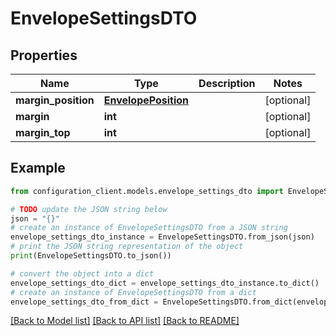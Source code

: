 # EnvelopeSettingsDTO


## Properties

Name | Type | Description | Notes
------------ | ------------- | ------------- | -------------
**margin_position** | [**EnvelopePosition**](EnvelopePosition.md) |  | [optional] 
**margin** | **int** |  | [optional] 
**margin_top** | **int** |  | [optional] 

## Example

```python
from configuration_client.models.envelope_settings_dto import EnvelopeSettingsDTO

# TODO update the JSON string below
json = "{}"
# create an instance of EnvelopeSettingsDTO from a JSON string
envelope_settings_dto_instance = EnvelopeSettingsDTO.from_json(json)
# print the JSON string representation of the object
print(EnvelopeSettingsDTO.to_json())

# convert the object into a dict
envelope_settings_dto_dict = envelope_settings_dto_instance.to_dict()
# create an instance of EnvelopeSettingsDTO from a dict
envelope_settings_dto_from_dict = EnvelopeSettingsDTO.from_dict(envelope_settings_dto_dict)
```
[[Back to Model list]](../README.md#documentation-for-models) [[Back to API list]](../README.md#documentation-for-api-endpoints) [[Back to README]](../README.md)



